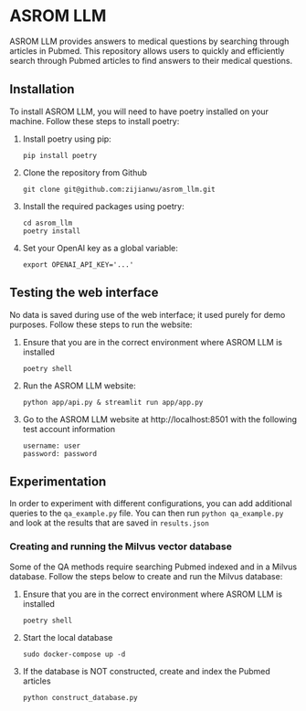 # ASROM LLM

ASROM LLM  provides answers to medical questions by searching through articles in Pubmed. This repository allows users to quickly and efficiently search through Pubmed articles to find answers to their medical questions.

## Installation
To install ASROM LLM, you will need to have poetry installed on your machine. Follow these steps to install poetry:
1. Install poetry using pip:
    
    ```pip install poetry```
1. Clone the repository from Github
    
    ```git clone git@github.com:zijianwu/asrom_llm.git```
1. Install the required packages using poetry:
    ```
    cd asrom_llm
    poetry install
    ```
1. Set your OpenAI key as a global variable:
    
    ```export OPENAI_API_KEY='...'```

## Testing the web interface
No data is saved during use of the web interface; it used purely for demo purposes. Follow these steps to run the website:
1. Ensure that you are in the correct environment where ASROM LLM is installed
    
    ```poetry shell```
1. Run the ASROM LLM website:
    
    ```python app/api.py & streamlit run app/app.py```
1. Go to the ASROM LLM website at http://localhost:8501 with the following test account information
    ```
    username: user
    password: password
    ```

## Experimentation
In order to experiment with different configurations, you can add additional queries to the `qa_example.py` file. You can then run `python qa_example.py` and look at the results that are saved in `results.json`

### Creating and running the Milvus vector database
Some of the QA methods require searching Pubmed indexed and in a Milvus database. Follow the steps below to create and run the Milvus database:
1. Ensure that you are in the correct environment where ASROM LLM is installed
    
    ```poetry shell```
1. Start the local database
    
    ```sudo docker-compose up -d```
1. If the database is NOT constructed, create and index the Pubmed articles
   
   ```python construct_database.py```
